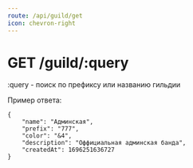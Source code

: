 ```yaml
---
route: /api/guild/get
icon: chevron-right
---
```


# GET /guild/:query

:query - поиск по префиксу или названию гильдии

Пример ответа:
```
{
    "name": "Админская",
    "prefix": "777",
    "color": "&4",
    "description": "Оффициальная админская банда",
    "createdAt": 1696251636727
}
```
